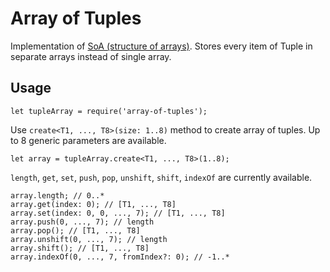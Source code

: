 # Array of Tuples
Implementation of [SoA (structure of arrays)](https://en.wikipedia.org/wiki/AOS_and_SOA#Structure_of_arrays).
Stores every item of Tuple in separate arrays instead of single array.

## Usage
```
let tupleArray = require('array-of-tuples');
```
Use `create<T1, ..., T8>(size: 1..8)` method to create array of tuples. Up to 8 generic parameters are available.
```
let array = tupleArray.create<T1, ..., T8>(1..8);
```
`length`, `get`, `set`, `push`, `pop`, `unshift`, `shift`, `indexOf` are currently available.
```
array.length; // 0..*
array.get(index: 0); // [T1, ..., T8]
array.set(index: 0, 0, ..., 7); // [T1, ..., T8]
array.push(0, ..., 7); // length
array.pop(); // [T1, ..., T8]
array.unshift(0, ..., 7); // length
array.shift(); // [T1, ..., T8]
array.indexOf(0, ..., 7, fromIndex?: 0); // -1..*
```
